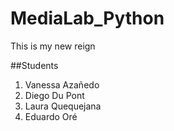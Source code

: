 # MediaLab_Python
This is my new reign

##Students
1. Vanessa Azañedo
2. Diego Du Pont
3. Laura Quequejana
4. Eduardo Oré
